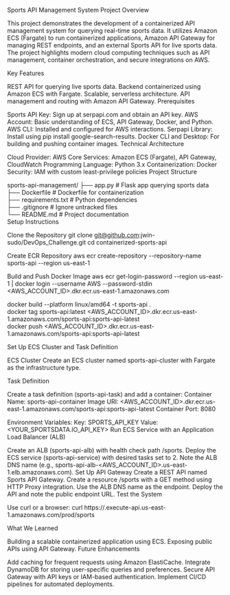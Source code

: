 Sports API Management System
Project Overview

This project demonstrates the development of a containerized API management system for querying real-time sports data. It utilizes Amazon ECS (Fargate) to run containerized applications, Amazon API Gateway for managing REST endpoints, and an external Sports API for live sports data. The project highlights modern cloud computing techniques such as API management, container orchestration, and secure integrations on AWS.

Key Features

REST API for querying live sports data.
Backend containerized using Amazon ECS with Fargate.
Scalable, serverless architecture.
API management and routing with Amazon API Gateway.
Prerequisites

Sports API Key: Sign up at serpapi.com and obtain an API key.
AWS Account: Basic understanding of ECS, API Gateway, Docker, and Python.
AWS CLI: Installed and configured for AWS interactions.
Serpapi Library: Install using pip install google-search-results.
Docker CLI and Desktop: For building and pushing container images.
Technical Architecture

Cloud Provider: AWS
Core Services: Amazon ECS (Fargate), API Gateway, CloudWatch
Programming Language: Python 3.x
Containerization: Docker
Security: IAM with custom least-privilege policies
Project Structure

sports-api-management/
├── app.py           # Flask app querying sports data  
├── Dockerfile       # Dockerfile for containerization  
├── requirements.txt # Python dependencies  
├── .gitignore       # Ignore untracked files  
└── README.md        # Project documentation  
Setup Instructions

Clone the Repository
git clone git@github.com:jwin-sudo/DevOps_Challenge.git 
cd containerized-sports-api  

Create ECR Repository
aws ecr create-repository --repository-name sports-api --region us-east-1  

Build and Push Docker Image
aws ecr get-login-password --region us-east-1 | docker login --username AWS --password-stdin <AWS_ACCOUNT_ID>.dkr.ecr.us-east-1.amazonaws.com  

docker build --platform linux/amd64 -t sports-api .  
docker tag sports-api:latest <AWS_ACCOUNT_ID>.dkr.ecr.us-east-1.amazonaws.com/sports-api:sports-api-latest  
docker push <AWS_ACCOUNT_ID>.dkr.ecr.us-east-1.amazonaws.com/sports-api:sports-api-latest  

Set Up ECS Cluster and Task Definition

ECS Cluster
Create an ECS cluster named sports-api-cluster with Fargate as the infrastructure type.

Task Definition

Create a task definition (sports-api-task) and add a container:
Container Name: sports-api-container
Image URI: <AWS_ACCOUNT_ID>.dkr.ecr.us-east-1.amazonaws.com/sports-api:sports-api-latest
Container Port: 8080

Environment Variables:
Key: SPORTS_API_KEY
Value: <YOUR_SPORTSDATA.IO_API_KEY>
Run ECS Service with an Application Load Balancer (ALB)

Create an ALB (sports-api-alb) with health check path /sports.
Deploy the ECS service (sports-api-service) with desired tasks set to 2.
Note the ALB DNS name (e.g., sports-api-alb-<AWS_ACCOUNT_ID>.us-east-1.elb.amazonaws.com).
Set Up API Gateway
Create a REST API named Sports API Gateway.
Create a resource /sports with a GET method using HTTP Proxy integration.
Use the ALB DNS name as the endpoint.
Deploy the API and note the public endpoint URL.
Test the System

Use curl or a browser:
curl https://<api-gateway-id>.execute-api.us-east-1.amazonaws.com/prod/sports  

What We Learned

Building a scalable containerized application using ECS.
Exposing public APIs using API Gateway.
Future Enhancements

Add caching for frequent requests using Amazon ElastiCache.
Integrate DynamoDB for storing user-specific queries and preferences.
Secure API Gateway with API keys or IAM-based authentication.
Implement CI/CD pipelines for automated deployments.
